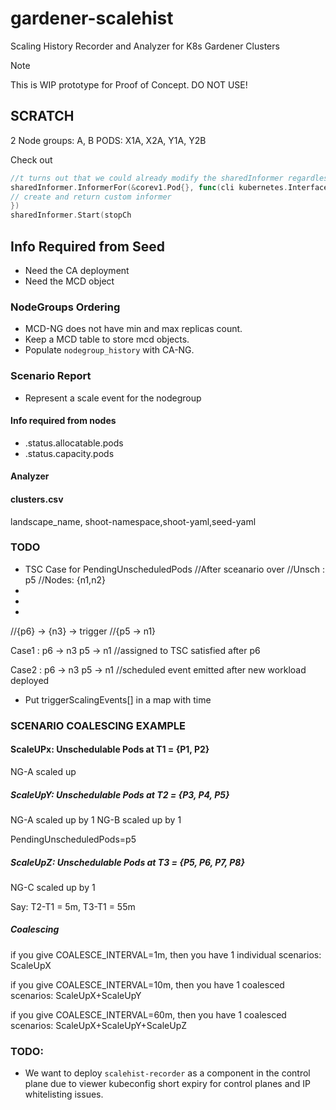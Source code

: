 # gardener-scalehist

Scaling History Recorder and Analyzer for K8s Gardener Clusters

> [!NOTE]
> This is WIP prototype for Proof of Concept. DO NOT USE!




## SCRATCH


2 Node groups: A, B
PODS: X1A, X2A, Y1A, Y2B


Check out

```go
//t turns out that we could already modify the sharedInformer regardless of my patch, e.g.
sharedInformer.InformerFor(&corev1.Pod{}, func(cli kubernetes.Interface, resyncPeriod time.Duration) cache.SharedIndexInformer {
// create and return custom informer
})
sharedInformer.Start(stopCh

```

## Info Required from Seed
- Need the CA deployment
- Need the MCD object


### NodeGroups Ordering
- MCD-NG does not have min and max replicas count.
- Keep a MCD table to store mcd objects.
- Populate `nodegroup_history` with CA-NG.

### Scenario Report
- Represent a scale event for the nodegroup

#### Info required from nodes

- .status.allocatable.pods
- .status.capacity.pods

#### Analyzer

#### clusters.csv
landscape_name, shoot-namespace,shoot-yaml,seed-yaml

### TODO

- TSC Case for PendingUnscheduledPods
//After sceanario over
//Unsch : p5
//Nodes:  {n1,n2}
-
-
-
//{p6} -> {n3} -> trigger
//{p5 -> n1}

Case1 :
p6 -> n3
p5 -> n1 //assigned to TSC satisfied after p6

Case2 :
p6 -> n3
p5 -> n1 //scheduled event emitted after new workload deployed

- Put triggerScalingEvents[] in a map with time

### SCENARIO COALESCING EXAMPLE

#### ScaleUPx: Unschedulable Pods at T1 = {P1, P2}
NG-A scaled up

##### ScaleUpY: Unschedulable Pods at T2 = {P3, P4, P5}
NG-A scaled up by 1
NG-B scaled up by 1

PendingUnscheduledPods=p5

##### ScaleUpZ: Unschedulable Pods at T3 = {P5, P6, P7, P8}
NG-C scaled up by 1


Say: T2-T1 = 5m, T3-T1 = 55m

##### Coalescing
if you give COALESCE_INTERVAL=1m,
then you have 1 individual scenarios: ScaleUpX 

if you give COALESCE_INTERVAL=10m,
then you have 1 coalesced scenarios: ScaleUpX+ScaleUpY

if you give COALESCE_INTERVAL=60m,
then you have 1 coalesced scenarios: ScaleUpX+ScaleUpY+ScaleUpZ

### TODO:
- We want to deploy `scalehist-recorder` as a component in the control plane
due to viewer kubeconfig short expiry for control planes and IP whitelisting issues.

















